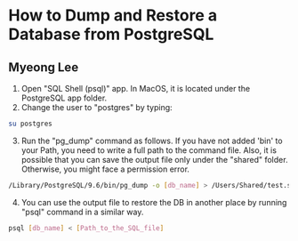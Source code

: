 How to Dump and Restore a Database from PostgreSQL
==============
Myeong Lee
------------

1. Open "SQL Shell (psql)" app. In MacOS, it is located under the PostgreSQL app folder.
2. Change the user to "postgres" by typing:
```bash
su postgres
```
3. Run the "pg_dump" command as follows. If you have not added 'bin' to your Path, you need to write a full path to the command file. Also, it is possible that you can save the output file only under the "shared" folder. Otherwise, you might face a permission error.
```bash
/Library/PostgreSQL/9.6/bin/pg_dump -o [db_name] > /Users/Shared/test.sql
```

4. You can use the output file to restore the DB in another place by running "psql" command in a similar way.
```bash
psql [db_name] < [Path_to_the_SQL_file]
```
